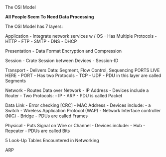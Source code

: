 The OSI Model 

**All People Seem To Need Data Processing** 

The OSI Model has 7 layers:

Application - Integrate network services w / OS 
	- Has Multiple Protocols
		- HTTP 
		- FTP
		- SMTP
		- DNS
		- DHCP

Presentation - Data Format Encryption and Compression 

Session - Crate Session between Devices
	- Session-ID 

Transport - Delivers Data: Segment, Flow 
Control, Sequencing PORTS LIVE HERE 
	- PORT
	- Has two Protocols 
		- TCP
		- UDP 
	- PDU in this layer are called Segments

Network - Routes Data over Network 
	- IP Address 
	- Devices include a Router 
	-  Two Protocols:
		- IP 
		- ARP 
	- PDU is called Packet 

Data Link - Error checking [CRC]
	- MAC Address 
	- Devices include: 
		- a Switch
		- Wireless Application Protocol (WAP) 
		- Network Interface controller (NIC)
		- Bridge
	- PDUs are called Frames 

Physical - Puts Signal on Wire or Channel 
	- Devices include:
		- Hub
		- Repeater
	- PDUs are called Bits 

5 Look-Up Tables Encountered in Networking 

ARP 
